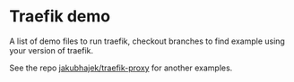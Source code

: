 # Traefik demo
A list of demo files to run traefik, checkout branches to find example using your version of traefik.


See the repo [jakubhajek/traefik-proxy](https://github.com/jakubhajek/traefik-proxy) for another examples.
